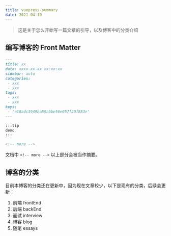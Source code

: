 ```yaml
---
title: vuepress-summary
date: 2021-04-10
---
```


<!-- more -->


> 这是关于怎么开始写一篇文章的引导，以及博客中的分类介绍

## 编写博客的 Front Matter

```markdown
---
title: xx
date: xxxx-xx-xx xx:xx:xx
sidebar: auto
categories:
 - xxx
 - xxx
tags:
 - xxx
 - xxx
keys:
 - 'e10adc3949ba59abbe56e057f20f883e'
---

:::tip
demo
:::

<!-- more -->
```

文档中 `<!-- more -->` 以上部分会被当作摘要。



## 博客的分类

目前本博客的分类还在更新中，因为现在文章较少，以下是现有的分类，后续会更新：

1. 前端 frontEnd
2. 后端 backEnd
3. 面试 interview
4. 博客 blog
5. 随笔 essays

